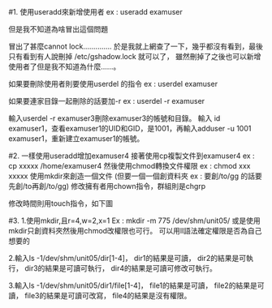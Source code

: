 #1.
使用useradd來新增使用者
ex : useradd examuser

但是我不知道為啥冒出這個問題 

冒出了甚麼cannot lock..............
於是我就上網查了一下，幾乎都沒有看到，最後只有看到有人說刪掉 /etc/gshadow.lock 就可以了，
雖然刪掉了之後也可以新增使用者了但是我不知道為什麼......。

如果要刪除使用者則要使用userdel 的指令
ex : userdel examuser

如果要連家目錄一起刪除的話要加-r
ex : userdel -r examuser

輸入userdel -r examuser3刪除examuser3的帳號和目錄。 輸入 id examuser1，查看examuser1的UID和GID，是1001，再輸入adduser -u 1001 examuser1，重新建立examuser1的帳號。

#2.
一樣使用useradd增加examuser4
接著使用cp複製文件到examuser4 ex : cp xxxxx /home/examuser4
然後使用chmod轉換文件權限
ex : chmod xxx xxxxx
使用mkdir來創造一個文件
(但要一個一個創資料夾 ex : 要創/to/gg 的話要先創/to再創/to/gg)
修改擁有者用chown指令，群組則是chgrp

修改時間則用touch指令，如下圖



#3. 1.使用mkdir,且r=4,w=2,x=1
Ex : mkdir -m 775 /dev/shm/unit05/
或是使用mkdir只創資料夾然後用chmod改權限也可行。
可以用ll語法確定權限是否為自己想要的

2.輸入ls -1/dev/shm/unit05/dir[1-4]， dir1的結果是可讀，
dir2的結果是可執行，
dir3的結果是可讀可執行，
dir4的結果是可讀可修改可執行。

3.輸入ls -1/dev/shm/unit05/dir1/file[1-4]， file1的結果是可讀，
file2的結果是可讀，
file3的結果是可讀可改寫，
file4的結果是沒有權限。